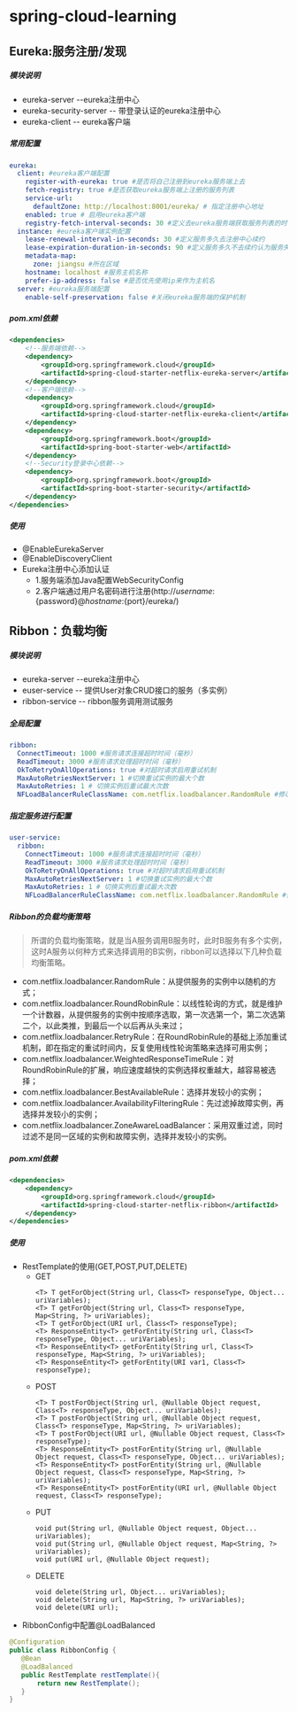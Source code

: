 # spring-cloud-learning

## Eureka:服务注册/发现

##### 模块说明

* eureka-server --eureka注册中心
* eureka-security-server -- 带登录认证的eureka注册中心
* eureka-client -- eureka客户端

##### 常用配置

```yml
eureka:
  client: #eureka客户端配置
    register-with-eureka: true #是否将自己注册到eureka服务端上去
    fetch-registry: true #是否获取eureka服务端上注册的服务列表
    service-url:
      defaultZone: http://localhost:8001/eureka/ # 指定注册中心地址
    enabled: true # 启用eureka客户端
    registry-fetch-interval-seconds: 30 #定义去eureka服务端获取服务列表的时间间隔
  instance: #eureka客户端实例配置
    lease-renewal-interval-in-seconds: 30 #定义服务多久去注册中心续约
    lease-expiration-duration-in-seconds: 90 #定义服务多久不去续约认为服务失效
    metadata-map:
      zone: jiangsu #所在区域
    hostname: localhost #服务主机名称
    prefer-ip-address: false #是否优先使用ip来作为主机名
  server: #eureka服务端配置
    enable-self-preservation: false #关闭eureka服务端的保护机制
```

##### pom.xml依赖

```xml
<dependencies>
    <!--服务端依赖-->
    <dependency>
        <groupId>org.springframework.cloud</groupId>
        <artifactId>spring-cloud-starter-netflix-eureka-server</artifactId>
    </dependency>
    <!--客户端依赖-->
    <dependency>
        <groupId>org.springframework.cloud</groupId>
        <artifactId>spring-cloud-starter-netflix-eureka-client</artifactId>
    </dependency>
    <dependency>
        <groupId>org.springframework.boot</groupId>
        <artifactId>spring-boot-starter-web</artifactId>
    </dependency>
    <!--Security登录中心依赖-->
    <dependency>
        <groupId>org.springframework.boot</groupId>
        <artifactId>spring-boot-starter-security</artifactId>
    </dependency>
</dependencies>
```

##### 使用

* @EnableEurekaServer
* @EnableDiscoveryClient
* Eureka注册中心添加认证
    * 1.服务端添加Java配置WebSecurityConfig
    * 2.客户端通过用户名密码进行注册(http://${username}:${password}@${hostname}:${port}/eureka/)


## Ribbon：负载均衡

##### 模块说明

* eureka-server --eureka注册中心
* euser-service -- 提供User对象CRUD接口的服务（多实例）
* ribbon-service -- ribbon服务调用测试服务

##### 全局配置

```yml
ribbon:
  ConnectTimeout: 1000 #服务请求连接超时时间（毫秒）
  ReadTimeout: 3000 #服务请求处理超时时间（毫秒）
  OkToRetryOnAllOperations: true #对超时请求启用重试机制
  MaxAutoRetriesNextServer: 1 #切换重试实例的最大个数
  MaxAutoRetries: 1 # 切换实例后重试最大次数
  NFLoadBalancerRuleClassName: com.netflix.loadbalancer.RandomRule #修改负载均衡算法
```

##### 指定服务进行配置

```yml
user-service:
  ribbon:
    ConnectTimeout: 1000 #服务请求连接超时时间（毫秒）
    ReadTimeout: 3000 #服务请求处理超时时间（毫秒）
    OkToRetryOnAllOperations: true #对超时请求启用重试机制
    MaxAutoRetriesNextServer: 1 #切换重试实例的最大个数
    MaxAutoRetries: 1 # 切换实例后重试最大次数
    NFLoadBalancerRuleClassName: com.netflix.loadbalancer.RandomRule #修改负载均衡算法
```

##### Ribbon的负载均衡策略

>所谓的负载均衡策略，就是当A服务调用B服务时，此时B服务有多个实例，这时A服务以何种方式来选择调用的B实例，ribbon可以选择以下几种负载均衡策略。

* com.netflix.loadbalancer.RandomRule：从提供服务的实例中以随机的方式；
* com.netflix.loadbalancer.RoundRobinRule：以线性轮询的方式，就是维护一个计数器，从提供服务的实例中按顺序选取，第一次选第一个，第二次选第二个，以此类推，到最后一个以后再从头来过；
* com.netflix.loadbalancer.RetryRule：在RoundRobinRule的基础上添加重试机制，即在指定的重试时间内，反复使用线性轮询策略来选择可用实例；
* com.netflix.loadbalancer.WeightedResponseTimeRule：对RoundRobinRule的扩展，响应速度越快的实例选择权重越大，越容易被选择；
* com.netflix.loadbalancer.BestAvailableRule：选择并发较小的实例；
* com.netflix.loadbalancer.AvailabilityFilteringRule：先过滤掉故障实例，再选择并发较小的实例；
* com.netflix.loadbalancer.ZoneAwareLoadBalancer：采用双重过滤，同时过滤不是同一区域的实例和故障实例，选择并发较小的实例。

##### pom.xml依赖

```xml
<dependencies>
    <dependency>
        <groupId>org.springframework.cloud</groupId>
        <artifactId>spring-cloud-starter-netflix-ribbon</artifactId>
    </dependency>
</dependencies>
```

##### 使用

* RestTemplate的使用(GET,POST,PUT,DELETE)
    * GET
        ```
        <T> T getForObject(String url, Class<T> responseType, Object... uriVariables);
        <T> T getForObject(String url, Class<T> responseType, Map<String, ?> uriVariables);
        <T> T getForObject(URI url, Class<T> responseType);
        <T> ResponseEntity<T> getForEntity(String url, Class<T> responseType, Object... uriVariables);
        <T> ResponseEntity<T> getForEntity(String url, Class<T> responseType, Map<String, ?> uriVariables);
        <T> ResponseEntity<T> getForEntity(URI var1, Class<T> responseType);
        ```
    * POST
        ```
        <T> T postForObject(String url, @Nullable Object request, Class<T> responseType, Object... uriVariables);
        <T> T postForObject(String url, @Nullable Object request, Class<T> responseType, Map<String, ?> uriVariables);
        <T> T postForObject(URI url, @Nullable Object request, Class<T> responseType);
        <T> ResponseEntity<T> postForEntity(String url, @Nullable Object request, Class<T> responseType, Object... uriVariables);
        <T> ResponseEntity<T> postForEntity(String url, @Nullable Object request, Class<T> responseType, Map<String, ?> uriVariables);
        <T> ResponseEntity<T> postForEntity(URI url, @Nullable Object request, Class<T> responseType);
        ```
    * PUT
        ```
        void put(String url, @Nullable Object request, Object... uriVariables);
        void put(String url, @Nullable Object request, Map<String, ?> uriVariables);
        void put(URI url, @Nullable Object request);
        ```
    * DELETE
        ```
        void delete(String url, Object... uriVariables);
        void delete(String url, Map<String, ?> uriVariables);
        void delete(URI url);
        ```
* RibbonConfig中配置@LoadBalanced
```java
@Configuration
public class RibbonConfig {
   @Bean
   @LoadBalanced
   public RestTemplate restTemplate(){
       return new RestTemplate();
   }
}
```